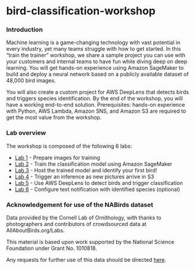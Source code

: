 # bird-classification-workshop

### Introduction
Machine learning is a game-changing technology with vast potential in every industry, yet many teams struggle with how to get started. In this “train the trainer” workshop, we share a sample project you can use with your customers and internal teams to have fun while diving deep on deep learning. You will get hands-on experience using Amazon SageMaker to build and deploy a neural network based on a publicly available dataset of 48,000 bird images.

You will also create a custom project for AWS DeepLens that detects birds and triggers species identification. By the end of the workshop, you will have a working end-to-end solution. Prerequisites: hands-on experience with Python, AWS Lambda, Amazon SNS, and Amazon S3 are required to get the most value from the workshop.

### Lab overview

The workshop is composed of the following 6 labs:

* [Lab 1](lab1-image-prep.md) - Prepare images for training
* [Lab 2](lab2-train-model.md) - Train the classification model using Amazon SageMaker
* [Lab 3](lab3-host-model.md) - Host the trained model and identify your first bird!
* [Lab 4](lab4-trigger-inference-from-s3.md) - Trigger an inference as new pictures arrive in S3
* [Lab 5](lab5-deeplens-detect-and-classify.md) - Use AWS DeepLens to detect birds and trigger classification
* [Lab 6](lab6-text-notification.md) - Configure text notification with identified species (optional)

### Acknowledgement for use of the NABirds dataset

Data provided by the Cornell Lab of Ornithology, with thanks to photographers and contributors of crowdsourced data at AllAboutBirds.org/Labs.

This material is based upon work supported by the National Science Foundation under Grant No. 1010818.

Any requests for further use of this data should be directed [here](http://dl.allaboutbirds.org/nabirds).
